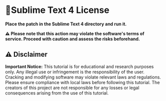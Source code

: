 # 📖Sublime Text 4 License

**Place the patch in the Sublime Text 4 directory and run it.**

**⚠ Please note that this action may violate the software's terms of service. Proceed with caution and assess the risks beforehand.**


## ⚠️ Disclaimer
**Important Notice:** This tutorial is for educational and research purposes only. Any illegal use or infringement is the responsibility of the user. Cracking and modifying software may violate relevant laws and regulations. Please ensure compliance with local laws before following this tutorial. The creators of this project are not responsible for any losses or legal consequences arising from the use of this tutorial.
